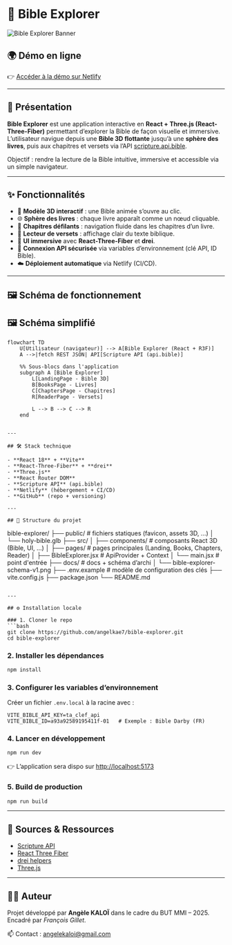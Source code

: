 # 📖 Bible Explorer

![Bible Explorer Banner](./public/banner.png)

## 🌍 Démo en ligne

👉 [Accéder à la démo sur Netlify](https://angele-kaloi-bible-explorer.netlify.app)

---

## 🚀 Présentation

**Bible Explorer** est une application interactive en **React + Three.js (React-Three-Fiber)** permettant d’explorer la Bible de façon visuelle et immersive.  
L’utilisateur navigue depuis une **Bible 3D flottante** jusqu’à une **sphère des livres**, puis aux chapitres et versets via l’API [scripture.api.bible](https://scripture.api.bible/).

Objectif : rendre la lecture de la Bible intuitive, immersive et accessible via un simple navigateur.

---

## ✨ Fonctionnalités

- 📖 **Modèle 3D interactif** : une Bible animée s’ouvre au clic.  
- 🌐 **Sphère des livres** : chaque livre apparaît comme un nœud cliquable.  
- 🔢 **Chapitres défilants** : navigation fluide dans les chapitres d’un livre.  
- 📜 **Lecteur de versets** : affichage clair du texte biblique.  
- 🎨 **UI immersive** avec **React-Three-Fiber** et **drei**.  
- 🔑 **Connexion API sécurisée** via variables d’environnement (clé API, ID Bible).  
- ☁️ **Déploiement automatique** via Netlify (CI/CD).

---

## 🖼️ Schéma de fonctionnement

## 🖼️ Schéma simplifié

```mermaid
flowchart TD
    U[Utilisateur (navigateur)] --> A[Bible Explorer (React + R3F)]
    A -->|fetch REST JSON| API[Scripture API (api.bible)]

    %% Sous-blocs dans l'application
    subgraph A [Bible Explorer]
        L[LandingPage - Bible 3D]
        B[BooksPage - Livres]
        C[ChaptersPage - Chapitres]
        R[ReaderPage - Versets]

        L --> B --> C --> R
    end


---

## 🛠️ Stack technique

- **React 18** + **Vite**
- **React-Three-Fiber** + **drei**
- **Three.js**
- **React Router DOM**
- **Scripture API** (api.bible)
- **Netlify** (hébergement + CI/CD)
- **GitHub** (repo + versioning)

---

## 📂 Structure du projet

```
bible-explorer/
├── public/                  # fichiers statiques (favicon, assets 3D, …)
│   └── holy-bible.glb
├── src/
│   ├── components/          # composants React 3D (Bible, UI, …)
│   ├── pages/               # pages principales (Landing, Books, Chapters, Reader)
│   ├── BibleExplorer.jsx    # ApiProvider + Context
│   └── main.jsx             # point d'entrée
├── docs/                    # docs + schéma d’archi
│   └── bible-explorer-schema-v1.png
├── .env.example             # modèle de configuration des clés
├── vite.config.js
├── package.json
└── README.md
```

---

## ⚙️ Installation locale

### 1. Cloner le repo
```bash
git clone https://github.com/angelkae7/bible-explorer.git
cd bible-explorer
```

### 2. Installer les dépendances
```bash
npm install
```

### 3. Configurer les variables d’environnement
Créer un fichier `.env.local` à la racine avec :

```env
VITE_BIBLE_API_KEY=ta_clef_api
VITE_BIBLE_ID=a93a92589195411f-01   # Exemple : Bible Darby (FR)
```

### 4. Lancer en développement
```bash
npm run dev
```

👉 L’application sera dispo sur [http://localhost:5173](http://localhost:5173)

### 5. Build de production
```bash
npm run build
```

---

## 🔑 Sources & Ressources

- [Scripture API](https://scripture.api.bible/)  
- [React Three Fiber](https://docs.pmnd.rs/react-three-fiber/getting-started/introduction)  
- [drei helpers](https://github.com/pmndrs/drei)  
- [Three.js](https://threejs.org/)  

---

## 👩‍💻 Auteur

Projet développé par **Angèle KALOÏ** dans le cadre du BUT MMI – 2025.  
Encadré par *François Gillet*.  

📫 Contact : [angelekaloi@gmail.com](mailto:angelekaloi@gmail.com)
